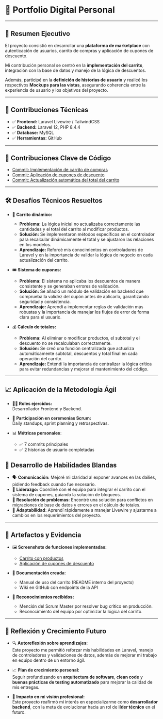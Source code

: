 # 📌 Portfolio Digital Personal  

---

## 📑 Resumen Ejecutivo  

El proyecto consistió en desarrollar una **plataforma de marketplace** con autenticación de usuarios, carrito de compras y aplicación de cupones de descuento.  

Mi contribución personal se centró en la **implementación del carrito**, integración con la base de datos y manejo de la lógica de descuentos.  

Además, participé en la **definición de historias de usuario** y realicé los respectivos **Mockups para las vistas**, asegurando coherencia entre la experiencia de usuario y los objetivos del proyecto.  

---

## 🔹 Contribuciones Técnicas  

- ✅ **Frontend:** Laravel Livewire / TailwindCSS  
- ✅ **Backend:** Laravel 12, PHP 8.4.4  
- ✅ **Database:** MySQL  
- ✅ **Herramientas:** GitHub  

---

## 🔑 Contribuciones Clave de Código  

- [Commit: Implementación de carrito de compras](https://github.com/Jhoel777ar/marketplace-lpz/commit/aa9b206877fecd8b7e80b2fe463a15b3e6e2dc4b)  
- [Commit: Aplicación de cupones de descuento](https://github.com/Jhoel777ar/marketplace-lpz/commit/beb7c117c88af0b9ca55b94e06013f24510b8622)  
- [Commit: Actualización automática del total del carrito](https://github.com/Jhoel777ar/marketplace-lpz/commit/eecfdafd41afb0b6df6e6f3f6b06e12817930111)  

---

## 🛠️ Desafíos Técnicos Resueltos  

- 🔄 **Carrito dinámico:**  
  - **Problema:** La lógica inicial no actualizaba correctamente las cantidades y el total del carrito al modificar productos.  
  - **Solución:** Se implementaron métodos específicos en el controlador para recalcular dinámicamente el total y se ajustaron las relaciones en los modelos.  
  - **Aprendizaje:** Reforcé mis conocimientos en controladores de Laravel y en la importancia de validar la lógica de negocio en cada actualización del carrito.  

- 🎟️ **Sistema de cupones:**  
  - **Problema:** El sistema no aplicaba los descuentos de manera consistente y se generaban errores de validación.  
  - **Solución:** Se añadió un módulo de validación en backend que comprueba la validez del cupón antes de aplicarlo, garantizando seguridad y consistencia.  
  - **Aprendizaje:** Aprendí a implementar reglas de validación más robustas y la importancia de manejar los flujos de error de forma clara para el usuario.  

- 💰 **Cálculo de totales:**  
  - **Problema:** Al eliminar o modificar productos, el subtotal y el descuento no se recalculaban correctamente.  
  - **Solución:** Se creó una función centralizada que actualiza automáticamente subtotal, descuentos y total final en cada operación del carrito.  
  - **Aprendizaje:** Entendí la importancia de centralizar la lógica crítica para evitar redundancias y mejorar el mantenimiento del código.  


---

## 📈 Aplicación de la Metodología Ágil  

- 👨‍💻 **Roles ejercidos:**  
  Desarrollador Frontend y Backend.  

- 📅 **Participación en ceremonias Scrum:**  
  Daily standups, sprint planning y retrospectivas.  

- 📊 **Métricas personales:**  
  - ✅ 7 commits principales  
  - ✅ 2 historias de usuario completadas
 
## 🤝 Desarrollo de Habilidades Blandas  

- 🗣️ **Comunicación:** Mejoré mi claridad al exponer avances en las dailies, pidiendo feedback cuando fue necesario.  
- 👥 **Liderazgo:** Coordiné con el equipo para integrar el carrito con el sistema de cupones, guiando la solución de bloqueos.  
- 🧩 **Resolución de problemas:** Encontré una solución para conflictos en migraciones de base de datos y errores en el cálculo de totales.  
- 🔄 **Adaptabilidad:** Aprendí rápidamente a manejar Livewire y ajustarme a cambios en los requerimientos del proyecto.  

---

## 📂 Artefactos y Evidencia  

- 🖼️ **Screenshots de funciones implementadas:**  
  - [Carrito con productos](screenshot-carrito.png)  
  - [Aplicación de cupones de descuento](screenshot-cupon.png)  

- 📄 **Documentación creada:**  
  - Manual de uso del carrito (README interno del proyecto)  
  - Wiki en GitHub con endpoints de la API  

- 🏅 **Reconocimientos recibidos:**  
  - Mención del Scrum Master por resolver bug crítico en producción.  
  - Reconocimiento del equipo por optimizar la lógica del carrito.  

---

## 🌱 Reflexión y Crecimiento Futuro  

- 🔍 **Autoreflexión sobre aprendizajes:**  
  Este proyecto me permitió reforzar mis habilidades en Laravel, manejo de controladores y validaciones de datos, además de mejorar mi trabajo en equipo dentro de un entorno ágil.  

- 📈 **Plan de crecimiento personal:**  
  Seguir profundizando en **arquitectura de software**, **clean code** y **buenas prácticas de testing automatizado** para mejorar la calidad de mis entregas.  

- 🎯 **Impacto en mi visión profesional:**  
  Este proyecto reafirmó mi interés en especializarme como **desarrollador backend**, con la meta de evolucionar hacia un rol de **líder técnico** en el futuro.  


